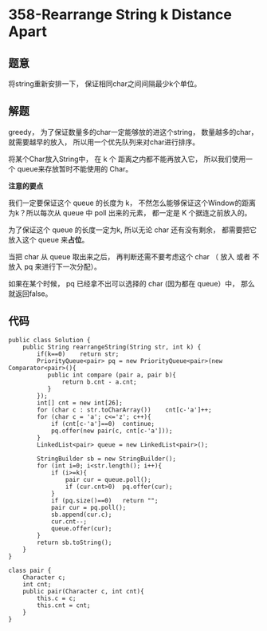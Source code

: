 # 358-Rearrange String k Distance Apart

## 题意
将string重新安排一下， 保证相同char之间间隔最少k个单位。

## 解题
greedy， 为了保证数量多的char一定能够放的进这个string， 数量越多的char， 就需要越早的放入， 所以用一个优先队列来对char进行排序。

将某个Char放入String中， 在 k 个 距离之内都不能再放入它， 所以我们使用一个 queue来存放暂时不能使用的 Char。

**注意的要点**

我们一定要保证这个 queue 的长度为 k， 不然怎么能够保证这个Window的距离为k？所以每次从 queue 中 poll 出来的元素， 都一定是 K 个据连之前放入的。

为了保证这个 queue 的长度一定为k, 所以无论 char 还有没有剩余， 都需要把它放入这个 queue 来**占位**。

当把 char 从 queue 取出来之后， 再判断还需不要考虑这个 char （ 放入 或者 不放入 pq 来进行下一次分配）。


如果在某个时候， pq 已经拿不出可以选择的 char (因为都在 queue）中， 那么就返回false。

## 代码
```
public class Solution {
    public String rearrangeString(String str, int k) {
        if(k==0)    return str;
        PriorityQueue<pair> pq = new PriorityQueue<pair>(new Comparator<pair>(){
           public int compare (pair a, pair b){
               return b.cnt - a.cnt;
           } 
        });
        int[] cnt = new int[26];
        for (char c : str.toCharArray())    cnt[c-'a']++;
        for (char c = 'a'; c<='z'; c++){
            if (cnt[c-'a']==0)  continue;
            pq.offer(new pair(c, cnt[c-'a']));
        }
        LinkedList<pair> queue = new LinkedList<pair>();
        
        StringBuilder sb = new StringBuilder();
        for (int i=0; i<str.length(); i++){
            if (i>=k){
                pair cur = queue.poll();
                if (cur.cnt>0)  pq.offer(cur);
            }
            if (pq.size()==0)   return "";
            pair cur = pq.poll();
            sb.append(cur.c);
            cur.cnt--;
            queue.offer(cur);
        }
        return sb.toString();
    }
}

class pair {
    Character c;
    int cnt;
    public pair(Character c, int cnt){
        this.c = c;
        this.cnt = cnt;
    }
}
```

